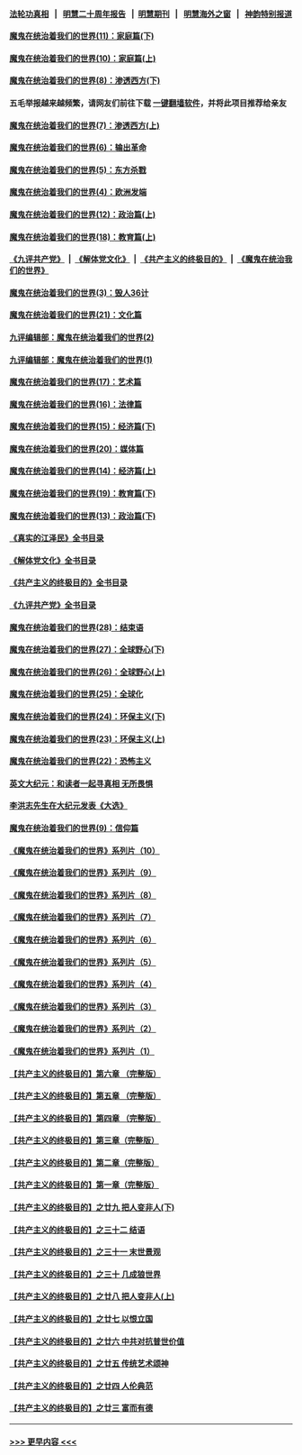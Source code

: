 #### [法轮功真相](https://github.com/gfw-breaker/truth/blob/master/README.md?t=0) &nbsp;&nbsp;|&nbsp;&nbsp; [明慧二十周年报告](https://github.com/gfw-breaker/mh-reports/blob/master/README.md?t=0) &nbsp;&nbsp;|&nbsp;&nbsp;[明慧期刊](https://github.com/gfw-breaker/mh-qikan) &nbsp;&nbsp;|&nbsp;&nbsp; [明慧海外之窗](https://github.com/gfw-breaker/mh-news/blob/master/README.md?t=0) &nbsp;&nbsp;|&nbsp;&nbsp; [神韵特别报道](https://github.com/gfw-breaker/mh-news/blob/master/shenyun.md?t=0)
#### [魔鬼在统治着我们的世界(11)：家庭篇(下)](../pages/nsc422/n10440961.md?t=12060000) 
#### [魔鬼在统治着我们的世界(10)：家庭篇(上)](../pages/nsc422/n10435448.md?t=12060000) 
#### [魔鬼在统治着我们的世界(8)：渗透西方(下)](../pages/nsc422/n10429603.md?t=12060000) 
#### 五毛举报越来越频繁，请网友们前往下载 [一键翻墙软件](https://github.com/gfw-breaker/ssr-accounts)，并将此项目推荐给亲友
#### [魔鬼在统治着我们的世界(7)：渗透西方(上)](../pages/nsc422/n10426013.md?t=12060000) 
#### [魔鬼在统治着我们的世界(6)：输出革命](../pages/nsc422/n10421536.md?t=12060000) 
#### [魔鬼在统治着我们的世界(5)：东方杀戮](../pages/nsc422/n10417707.md?t=12060000) 
#### [魔鬼在统治着我们的世界(4)：欧洲发端](../pages/nsc422/n10414890.md?t=12060000) 
#### [魔鬼在统治着我们的世界(12)：政治篇(上)](../pages/nsc422/n10444576.md?t=12060000) 
#### [魔鬼在统治着我们的世界(18)：教育篇(上)](../pages/nsc422/n10526970.md?t=12060000) 
#### [《九评共产党》](https://github.com/begood0513/9ping.md/blob/master/README.md) &nbsp;|&nbsp; [《解体党文化》](../../../../jtdwh.md/blob/master/README.md)  &nbsp;|&nbsp; [《共产主义的终极目的》](../../../../gczydzjmd.md/blob/master/README.md) &nbsp;|&nbsp; [《魔鬼在统治我们的世界》](../../../../mgztzwmdsj.md/blob/master/README.md) 
#### [魔鬼在统治着我们的世界(3)：毁人36计](../pages/nsc422/n10411583.md?t=12060000) 
#### [魔鬼在统治着我们的世界(21)：文化篇](../pages/nsc422/n10597706.md?t=12060000) 
#### [九评编辑部：魔鬼在统治着我们的世界(2)](../pages/nsc422/n10410036.md?t=12060000) 
#### [九评编辑部：魔鬼在统治着我们的世界(1)](../pages/nsc422/n10406825.md?t=12060000) 
#### [魔鬼在统治着我们的世界(17)：艺术篇](../pages/nsc422/n10499093.md?t=12060000) 
#### [魔鬼在统治着我们的世界(16)：法律篇](../pages/nsc422/n10485969.md?t=12060000) 
#### [魔鬼在统治着我们的世界(15)：经济篇(下)](../pages/nsc422/n10469975.md?t=12060000) 
#### [魔鬼在统治着我们的世界(20)：媒体篇](../pages/nsc422/n10586579.md?t=12060000) 
#### [魔鬼在统治着我们的世界(14)：经济篇(上)](../pages/nsc422/n10457370.md?t=12060000) 
#### [魔鬼在统治着我们的世界(19)：教育篇(下)](../pages/nsc422/n10564808.md?t=12060000) 
#### [魔鬼在统治着我们的世界(13)：政治篇(下)](../pages/nsc422/n10448270.md?t=12060000) 
#### [《真实的江泽民》全书目录](../pages/nsc422/n13721399.md?t=12060000) 
#### [《解体党文化》全书目录](../pages/nsc422/n13721157.md?t=12060000) 
#### [《共产主义的终极目的》全书目录](../pages/nsc422/n13721048.md?t=12060000) 
#### [《九评共产党》全书目录](../pages/nsc422/n13708085.md?t=12060000) 
#### [魔鬼在统治着我们的世界(28)：结束语](../pages/nsc422/n10936246.md?t=12060000) 
#### [魔鬼在统治着我们的世界(27)：全球野心(下)](../pages/nsc422/n10928319.md?t=12060000) 
#### [魔鬼在统治着我们的世界(26)：全球野心(上)](../pages/nsc422/n10900318.md?t=12060000) 
#### [魔鬼在统治着我们的世界(25)：全球化](../pages/nsc422/n10788205.md?t=12060000) 
#### [魔鬼在统治着我们的世界(24)：环保主义(下)](../pages/nsc422/n10695307.md?t=12060000) 
#### [魔鬼在统治着我们的世界(23)：环保主义(上)](../pages/nsc422/n10688613.md?t=12060000) 
#### [魔鬼在统治着我们的世界(22)：恐怖主义](../pages/nsc422/n10614727.md?t=12060000) 
#### [英文大纪元：和读者一起寻真相 无所畏惧](../pages/nsc422/n12542027.md?t=12060000) 
#### [李洪志先生在大纪元发表《大选》](../pages/nsc422/n12534746.md?t=12060000) 
#### [魔鬼在统治着我们的世界(9)：信仰篇](../pages/nsc422/n10432159.md?t=12060000) 
#### [《魔鬼在统治着我们的世界》系列片（10）](../pages/nsc422/n12292670.md?t=12060000) 
#### [《魔鬼在统治着我们的世界》系列片（9）](../pages/nsc422/n12290859.md?t=12060000) 
#### [《魔鬼在统治着我们的世界》系列片（8）](../pages/nsc422/n12287445.md?t=12060000) 
#### [《魔鬼在统治着我们的世界》系列片（7）](../pages/nsc422/n12283425.md?t=12060000) 
#### [《魔鬼在统治着我们的世界》系列片（6）](../pages/nsc422/n12282314.md?t=12060000) 
#### [《魔鬼在统治着我们的世界》系列片（5）](../pages/nsc422/n12281419.md?t=12060000) 
#### [《魔鬼在统治着我们的世界》系列片（4）](../pages/nsc422/n12274024.md?t=12060000) 
#### [《魔鬼在统治着我们的世界》系列片（3）](../pages/nsc422/n12271322.md?t=12060000) 
#### [《魔鬼在统治着我们的世界》系列片（2）](../pages/nsc422/n12269049.md?t=12060000) 
#### [《魔鬼在统治着我们的世界》系列片（1）](../pages/nsc422/n12267575.md?t=12060000) 
#### [【共产主义的终极目的】第六章 （完整版）](../pages/nsc422/n11428913.md?t=12060000) 
#### [【共产主义的终极目的】第五章 （完整版）](../pages/nsc422/n11428912.md?t=12060000) 
#### [【共产主义的终极目的】第四章 （完整版）](../pages/nsc422/n11428907.md?t=12060000) 
#### [【共产主义的终极目的】第三章（完整版）](../pages/nsc422/n11428848.md?t=12060000) 
#### [【共产主义的终极目的】第二章（完整版）](../pages/nsc422/n11428831.md?t=12060000) 
#### [【共产主义的终极目的】第一章（完整版）](../pages/nsc422/n11417651.md?t=12060000) 
#### [【共产主义的终极目的】之廿九 把人变非人(下)](../pages/nsc422/n11344140.md?t=12060000) 
#### [【共产主义的终极目的】之三十二 结语](../pages/nsc422/n11360535.md?t=12060000) 
#### [【共产主义的终极目的】之三十一 末世景观](../pages/nsc422/n11351129.md?t=12060000) 
#### [【共产主义的终极目的】之三十 几成狼世界](../pages/nsc422/n11348280.md?t=12060000) 
#### [【共产主义的终极目的】之廿八 把人变非人(上)](../pages/nsc422/n11340492.md?t=12060000) 
#### [【共产主义的终极目的】之廿七 以恨立国](../pages/nsc422/n11336944.md?t=12060000) 
#### [【共产主义的终极目的】之廿六 中共对抗普世价值](../pages/nsc422/n11324785.md?t=12060000) 
#### [【共产主义的终极目的】之廿五 传统艺术颂神](../pages/nsc422/n11296396.md?t=12060000) 
#### [【共产主义的终极目的】之廿四 人伦典范](../pages/nsc422/n11296397.md?t=12060000) 
#### [【共产主义的终极目的】之廿三 富而有德](../pages/nsc422/n11283598.md?t=12060000) 

----
#### [ >>> 更早内容 <<< ](../indexes/nsc422-earlier.md)
